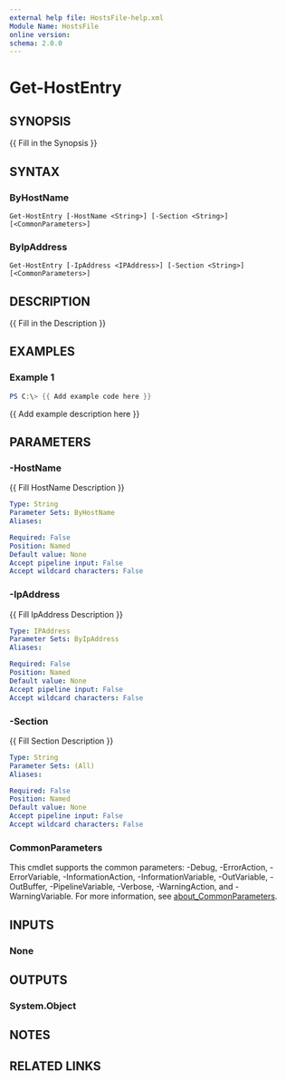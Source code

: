 ```yaml
---
external help file: HostsFile-help.xml
Module Name: HostsFile
online version:
schema: 2.0.0
---
```


# Get-HostEntry

## SYNOPSIS
{{ Fill in the Synopsis }}

## SYNTAX

### ByHostName
```
Get-HostEntry [-HostName <String>] [-Section <String>] [<CommonParameters>]
```

### ByIpAddress
```
Get-HostEntry [-IpAddress <IPAddress>] [-Section <String>] [<CommonParameters>]
```

## DESCRIPTION
{{ Fill in the Description }}

## EXAMPLES

### Example 1
```powershell
PS C:\> {{ Add example code here }}
```

{{ Add example description here }}

## PARAMETERS

### -HostName
{{ Fill HostName Description }}

```yaml
Type: String
Parameter Sets: ByHostName
Aliases:

Required: False
Position: Named
Default value: None
Accept pipeline input: False
Accept wildcard characters: False
```

### -IpAddress
{{ Fill IpAddress Description }}

```yaml
Type: IPAddress
Parameter Sets: ByIpAddress
Aliases:

Required: False
Position: Named
Default value: None
Accept pipeline input: False
Accept wildcard characters: False
```

### -Section
{{ Fill Section Description }}

```yaml
Type: String
Parameter Sets: (All)
Aliases:

Required: False
Position: Named
Default value: None
Accept pipeline input: False
Accept wildcard characters: False
```

### CommonParameters
This cmdlet supports the common parameters: -Debug, -ErrorAction, -ErrorVariable, -InformationAction, -InformationVariable, -OutVariable, -OutBuffer, -PipelineVariable, -Verbose, -WarningAction, and -WarningVariable. For more information, see [about_CommonParameters](http://go.microsoft.com/fwlink/?LinkID=113216).

## INPUTS

### None

## OUTPUTS

### System.Object
## NOTES

## RELATED LINKS
